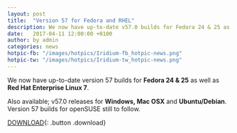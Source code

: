 ```yaml
---
layout: post
title:  "Version 57 for Fedora and RHEL"
description: We now have up-to-date v57.0 builds for Fedora 24 & 25 as well as Red Hat Enterprise Linux 7
date:   2017-04-11 12:00:00 +0100
author:	by admin
categories: news
hotpic-fb: "/images/hotpics/Iridium-fb_hotpic-news.png"
hotpic-tw: "/images/hotpics/Iridium-tw_hotpic-news.png"
---
```


We now have up-to-date version 57 builds for **Fedora 24 & 25** as well as **Red Hat Enterprise Linux 7**.     
<!--break-->
Also available; v57.0 releases for **Windows, Mac OSX** and **Ubuntu/Debian**.      
Version 57 builds for openSUSE still to follow.
 
[DOWNLOAD](/downloads/index.html "Download Iridium Browser"){: .button .download}     
